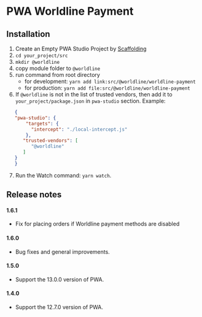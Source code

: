 # PWA Worldline Payment 

## Installation

1. Create an Empty PWA Studio Project by [Scaffolding](https://magento.github.io/pwa-studio/pwa-buildpack/scaffolding/)
2. `cd your_project/src` 
3. `mkdir @worldline` 
4.  copy module folder to `@worldline`
5. run command from root directory
   - for development: `yarn add link:src/@worldline/worldline-payment`  
   - for production: `yarn add file:src/@worldline/worldline-payment`
6. If `@worldline` is not in the list of trusted vendors, then add it to `your_project/package.json` in `pwa-studio` section. Example:
   
```json
   {
   "pwa-studio": {
       "targets": {
         "intercept": "./local-intercept.js"
       },
      "trusted-vendors": [
         "@worldline"
      ]
   }
   }
```
 
7. Run the Watch command: `yarn watch`.

## Release notes

#### 1.6.1
- Fix for placing orders if Worldline payment methods are disabled

#### 1.6.0
- Bug fixes and general improvements.

#### 1.5.0
- Support the 13.0.0 version of PWA.

#### 1.4.0
- Support the 12.7.0 version of PWA.
